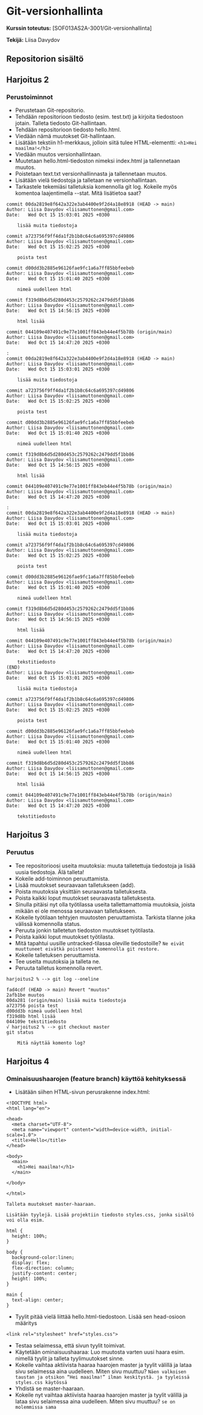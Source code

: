# Git-versionhallinta

**Kurssin toteutus:** [SOF013AS2A-3001/Git-versionhallinta]

**Tekijä:** Liisa Davydov

## Repositorion sisältö

## Harjoitus 2
### Perustoiminnot
- Perustetaan Git-repositorio.
- Tehdään repositorioon tiedosto (esim. test.txt) ja kirjoita tiedostoon jotain. Talleta tiedosto Git-hallintaan.
- Tehdään repositorioon tiedosto hello.html.
- Viedään nämä muutokset Git-hallintaan.
- Lisätään tekstiin h1-merkkaus, jolloin siitä tulee HTML-elementti:
```<h1>Hei maailma!</h1>```
- Viedään muutos versionhallintaan.
- Muutetaan hello.html-tiedoston nimeksi index.html ja tallennetaan muutos.
- Poistetaan text.txt versionhallinnasta ja tallennetaan muutos. 
- Lisätään vielä tiedostoja ja talletaan ne versionhallintaan.
- Tarkastele tekemiäsi talletuksia komennolla git log. Kokeile myös komentoa laajentimella --stat. Mitä lisätietoa saat?

```
commit 00da2819e8f642a322e3ab4400e9f2d4a18e8918 (HEAD -> main)
Author: Liisa Davydov <liisamuttonen@gmail.com>
Date:   Wed Oct 15 15:03:01 2025 +0300

    lisää muita tiedostoja

commit a723756f9ff4da1f2b1b8c64c6a695397cd49806
Author: Liisa Davydov <liisamuttonen@gmail.com>
Date:   Wed Oct 15 15:02:25 2025 +0300

    poista test

commit d00dd3b2885e96126fae9fc1a6a7ff85bbfeebeb
Author: Liisa Davydov <liisamuttonen@gmail.com>
Date:   Wed Oct 15 15:01:40 2025 +0300

    nimeä uudelleen html

commit f319d8b6d5d280d453c2579262c2479dd5f1bb86
Author: Liisa Davydov <liisamuttonen@gmail.com>
Date:   Wed Oct 15 14:56:15 2025 +0300

    html lisää

commit 044109e407491c9e77e1001ff843eb44e4f5b78b (origin/main)
Author: Liisa Davydov <liisamuttonen@gmail.com>
Date:   Wed Oct 15 14:47:20 2025 +0300

:
commit 00da2819e8f642a322e3ab4400e9f2d4a18e8918 (HEAD -> main)
Author: Liisa Davydov <liisamuttonen@gmail.com>
Date:   Wed Oct 15 15:03:01 2025 +0300

    lisää muita tiedostoja

commit a723756f9ff4da1f2b1b8c64c6a695397cd49806
Author: Liisa Davydov <liisamuttonen@gmail.com>
Date:   Wed Oct 15 15:02:25 2025 +0300

    poista test

commit d00dd3b2885e96126fae9fc1a6a7ff85bbfeebeb
Author: Liisa Davydov <liisamuttonen@gmail.com>
Date:   Wed Oct 15 15:01:40 2025 +0300

    nimeä uudelleen html

commit f319d8b6d5d280d453c2579262c2479dd5f1bb86
Author: Liisa Davydov <liisamuttonen@gmail.com>
Date:   Wed Oct 15 14:56:15 2025 +0300

    html lisää

commit 044109e407491c9e77e1001ff843eb44e4f5b78b (origin/main)
Author: Liisa Davydov <liisamuttonen@gmail.com>
Date:   Wed Oct 15 14:47:20 2025 +0300

:
commit 00da2819e8f642a322e3ab4400e9f2d4a18e8918 (HEAD -> main)
Author: Liisa Davydov <liisamuttonen@gmail.com>
Date:   Wed Oct 15 15:03:01 2025 +0300

    lisää muita tiedostoja

commit a723756f9ff4da1f2b1b8c64c6a695397cd49806
Author: Liisa Davydov <liisamuttonen@gmail.com>
Date:   Wed Oct 15 15:02:25 2025 +0300

    poista test

commit d00dd3b2885e96126fae9fc1a6a7ff85bbfeebeb
Author: Liisa Davydov <liisamuttonen@gmail.com>
Date:   Wed Oct 15 15:01:40 2025 +0300

    nimeä uudelleen html

commit f319d8b6d5d280d453c2579262c2479dd5f1bb86
Author: Liisa Davydov <liisamuttonen@gmail.com>
Date:   Wed Oct 15 14:56:15 2025 +0300

    html lisää

commit 044109e407491c9e77e1001ff843eb44e4f5b78b (origin/main)
Author: Liisa Davydov <liisamuttonen@gmail.com>
Date:   Wed Oct 15 14:47:20 2025 +0300

    tekstitiedosto
(END)
Author: Liisa Davydov <liisamuttonen@gmail.com>
Date:   Wed Oct 15 15:03:01 2025 +0300

    lisää muita tiedostoja

commit a723756f9ff4da1f2b1b8c64c6a695397cd49806
Author: Liisa Davydov <liisamuttonen@gmail.com>
Date:   Wed Oct 15 15:02:25 2025 +0300

    poista test

commit d00dd3b2885e96126fae9fc1a6a7ff85bbfeebeb
Author: Liisa Davydov <liisamuttonen@gmail.com>
Date:   Wed Oct 15 15:01:40 2025 +0300

    nimeä uudelleen html

commit f319d8b6d5d280d453c2579262c2479dd5f1bb86
Author: Liisa Davydov <liisamuttonen@gmail.com>
Date:   Wed Oct 15 14:56:15 2025 +0300

    html lisää

commit 044109e407491c9e77e1001ff843eb44e4f5b78b (origin/main)
Author: Liisa Davydov <liisamuttonen@gmail.com>
Date:   Wed Oct 15 14:47:20 2025 +0300

    tekstitiedosto
```

## Harjoitus 3
### Peruutus
- Tee repositorioosi useita muutoksia: muuta talletettuja tiedostoja ja lisää uusia tiedostoja. Älä talleta!
- Kokeile add-toiminnon peruuttamista.
- Lisää muutokset seuraavaan talletukseen (add).
- Poista muutoksia yksittäin seuraavasta talletuksesta.
- Poista kaikki loput muutokset seuraavasta talletuksesta.
- Sinulla pitäisi nyt olla työtilassa useita tallettamattomia muutoksia, joista mikään ei ole menossa seuraavaan talletukseen.
- Kokeile työtilaan tehtyjen muutosten peruuttamista. Tarkista tilanne joka välissä komennolla status.
- Peruuta jonkin talletetun tiedoston muutokset työtilasta.
- Poista kaikki loput muutokset työtilasta.
- Mitä tapahtui uusille untracked-tilassa oleville tiedostoille?
```Ne eivät muuttuneet eivätkä poistuneet komennolla git restore.```
- Kokeile talletuksen peruuttamista.
- Tee useita muutoksia ja talleta ne.
- Peruuta talletus komennolla revert.
```
harjoitus2 % --> git log --oneline

fad4cdf (HEAD -> main) Revert "muutos"
2afb1be muutos
00da281 (origin/main) lisää muita tiedostoja
a723756 poista test
d00dd3b nimeä uudelleen html
f319d8b html lisää
044109e tekstitiedosto
√ harjoitus2 % --> git checkout master
git status
```
        Mitä näyttää komento log?

## Harjoitus 4
### Ominaisuushaarojen (feature branch) käyttöä kehityksessä
- Lisätään siihen HTML-sivun perusrakenne index.html:
```
<!DOCTYPE html>
<html lang="en">

<head>
  <meta charset="UTF-8">
  <meta name="viewport" content="width=device-width, initial-scale=1.0">
  <title>Hello</title>
</head>

<body>
  <main>
    <h1>Hei maailma!</h1>
  </main>

</body>

</html>

Talleta muutokset master-haaraan.

Lisätään tyylejä. Lisää projektiin tiedosto styles.css, jonka sisältö voi olla esim.

html {
  height: 100%;
}

body {
  background-color:linen;
  display: flex;
  flex-direction: column;
  justify-content: center;
  height: 100%;
}

main {
  text-align: center;
}
```
- Tyylit pitää vielä liittää hello.html-tiedostoon. Lisää sen head-osioon määritys
```
<link rel="stylesheet" href="styles.css">
```
- Testaa selaimessa, että sivun tyylit toimivat.
- Käytetään ominaisuushaaraa: Luo muutosta varten uusi haara esim. nimellä tyylit ja talleta tyylimuutokset sinne.
- Kokeile vaihtaa aktiivista haaraa haarojen master ja tyylit välillä ja lataa sivu selaimessa aina uudelleen. Miten sivu muuttuu?
```Näen valkoisen taustan ja otsikon “Hei maailma!” ilman keskitystä. ja tyyleissä styles.css käytössä```
- Yhdistä se master-haaraan.
- Kokeile nyt vaihtaa aktiivista haaraa haarojen master ja tyylit välillä ja lataa sivu selaimessa aina uudelleen. Miten sivu muuttuu?
```se on molemmissa sama```
